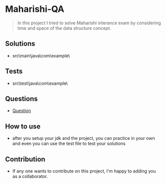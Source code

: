# Maharishi-QA

> In this project I tried to solve Maharishi interance exam by considering time and space of the data structure concept.

## Solutions

- src\main\java\com\example\

## Tests

- src\test\java\com\example\

## Questions

- [Question](src\Questions.pdf)

## How to use

- after you setup your jdk and the project, you can practice in your own and even you can use the test file to test your solutions

## Contribution

- If any one wants to contribute on this project, I'm happy to adding you as a collaborator.
